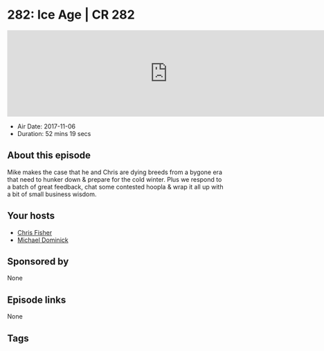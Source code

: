 # 282: Ice Age | CR 282

<iframe src="https://player.fireside.fm/v2/MLf2ZzhC+kv3Kj15y?theme=dark" width="740" height="200" frameborder="0" scrolling="no"></iframe>

* Air Date: 2017-11-06
* Duration: 52 mins 19 secs

## About this episode

Mike makes the case that he and Chris are dying breeds from a bygone era that need to hunker down & prepare for the cold winter. Plus we respond to a batch of great feedback, chat some contested hoopla & wrap it all up with a bit of small business wisdom.

## Your hosts
* [Chris Fisher](https://coder.show/hosts/chrislas)
* [Michael Dominick](https://coder.show/hosts/michael)

## Sponsored by

None



## Episode links

None



## Tags

